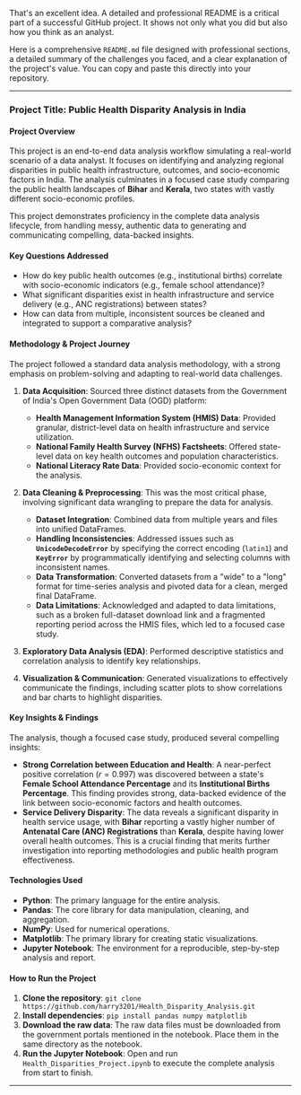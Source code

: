 That's an excellent idea. A detailed and professional README is a critical part of a successful GitHub project. It shows not only what you did but also how you think as an analyst.

Here is a comprehensive `README.md` file designed with professional sections, a detailed summary of the challenges you faced, and a clear explanation of the project's value. You can copy and paste this directly into your repository.

---

### **Project Title: Public Health Disparity Analysis in India**

#### **Project Overview**

This project is an end-to-end data analysis workflow simulating a real-world scenario of a data analyst. It focuses on identifying and analyzing regional disparities in public health infrastructure, outcomes, and socio-economic factors in India. The analysis culminates in a focused case study comparing the public health landscapes of **Bihar** and **Kerala**, two states with vastly different socio-economic profiles.

This project demonstrates proficiency in the complete data analysis lifecycle, from handling messy, authentic data to generating and communicating compelling, data-backed insights.

#### **Key Questions Addressed**

* How do key public health outcomes (e.g., institutional births) correlate with socio-economic indicators (e.g., female school attendance)?
* What significant disparities exist in health infrastructure and service delivery (e.g., ANC registrations) between states?
* How can data from multiple, inconsistent sources be cleaned and integrated to support a comparative analysis?

#### **Methodology & Project Journey**

The project followed a standard data analysis methodology, with a strong emphasis on problem-solving and adapting to real-world data challenges.

1.  **Data Acquisition**: Sourced three distinct datasets from the Government of India's Open Government Data (OGD) platform:
    * **Health Management Information System (HMIS) Data**: Provided granular, district-level data on health infrastructure and service utilization.
    * **National Family Health Survey (NFHS) Factsheets**: Offered state-level data on key health outcomes and population characteristics.
    * **National Literacy Rate Data**: Provided socio-economic context for the analysis.

2.  **Data Cleaning & Preprocessing**: This was the most critical phase, involving significant data wrangling to prepare the data for analysis.
    * **Dataset Integration**: Combined data from multiple years and files into unified DataFrames.
    * **Handling Inconsistencies**: Addressed issues such as **`UnicodeDecodeError`** by specifying the correct encoding (`latin1`) and **`KeyError`** by programmatically identifying and selecting columns with inconsistent names.
    * **Data Transformation**: Converted datasets from a "wide" to a "long" format for time-series analysis and pivoted data for a clean, merged final DataFrame.
    * **Data Limitations**: Acknowledged and adapted to data limitations, such as a broken full-dataset download link and a fragmented reporting period across the HMIS files, which led to a focused case study.

3.  **Exploratory Data Analysis (EDA)**: Performed descriptive statistics and correlation analysis to identify key relationships.

4.  **Visualization & Communication**: Generated visualizations to effectively communicate the findings, including scatter plots to show correlations and bar charts to highlight disparities.

#### **Key Insights & Findings**

The analysis, though a focused case study, produced several compelling insights:

-   **Strong Correlation between Education and Health**: A near-perfect positive correlation ($r = 0.997$) was discovered between a state's **Female School Attendance Percentage** and its **Institutional Births Percentage**. This finding provides strong, data-backed evidence of the link between socio-economic factors and health outcomes.
-   **Service Delivery Disparity**: The data reveals a significant disparity in health service usage, with **Bihar** reporting a vastly higher number of **Antenatal Care (ANC) Registrations** than **Kerala**, despite having lower overall health outcomes. This is a crucial finding that merits further investigation into reporting methodologies and public health program effectiveness.

#### **Technologies Used**

* **Python**: The primary language for the entire analysis.
* **Pandas**: The core library for data manipulation, cleaning, and aggregation.
* **NumPy**: Used for numerical operations.
* **Matplotlib**: The primary library for creating static visualizations.
* **Jupyter Notebook**: The environment for a reproducible, step-by-step analysis and report.

#### **How to Run the Project**

1.  **Clone the repository**:
    `git clone https://github.com/harry3201/Health_Disparity_Analysis.git`
2.  **Install dependencies**:
    `pip install pandas numpy matplotlib`
3.  **Download the raw data**: The raw data files must be downloaded from the government portals mentioned in the notebook. Place them in the same directory as the notebook.
4.  **Run the Jupyter Notebook**: Open and run `Health_Disparities_Project.ipynb` to execute the complete analysis from start to finish.

---
